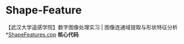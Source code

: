 # Shape-Feature
【武汉大学遥感学院】数字图像处理实习 |  图像连通域提取与形状特征分析  
*[ShapeFeatures.cpp](./ShapeFeatures.cpp) **核心代码**
